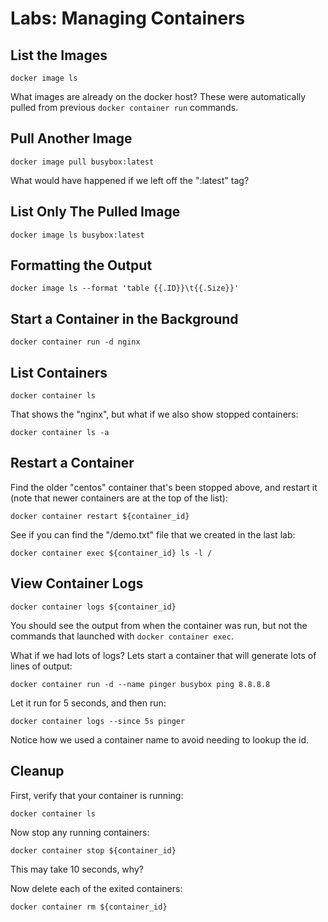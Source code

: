 # Labs: Managing Containers

## List the Images

```
docker image ls
```

What images are already on the docker host? These were automatically pulled
from previous `docker container run` commands.

## Pull Another Image

```
docker image pull busybox:latest
```

What would have happened if we left off the ":latest" tag?

## List Only The Pulled Image

```
docker image ls busybox:latest
```

## Formatting the Output

```
docker image ls --format 'table {{.ID}}\t{{.Size}}'
```

## Start a Container in the Background

```
docker container run -d nginx
```

## List Containers

```
docker container ls
```

That shows the "nginx", but what if we also show stopped containers:

```
docker container ls -a
```

## Restart a Container

Find the older "centos" container that's been stopped above, and restart it
(note that newer containers are at the top of the list):

```
docker container restart ${container_id}
```

See if you can find the "/demo.txt" file that we created in the last lab:

```
docker container exec ${container_id} ls -l /
```

## View Container Logs

```
docker container logs ${container_id}
```

You should see the output from when the container was run, but not the commands
that launched with `docker container exec`.

What if we had lots of logs? Lets start a container that will generate
lots of lines of output:

```
docker container run -d --name pinger busybox ping 8.8.8.8
```

Let it run for 5 seconds, and then run:

```
docker container logs --since 5s pinger
```

Notice how we used a container name to avoid needing to lookup the id.

## Cleanup

First, verify that your container is running:

```
docker container ls
```

Now stop any running containers:

```
docker container stop ${container_id}
```

This may take 10 seconds, why?

Now delete each of the exited containers:

```
docker container rm ${container_id}
```



